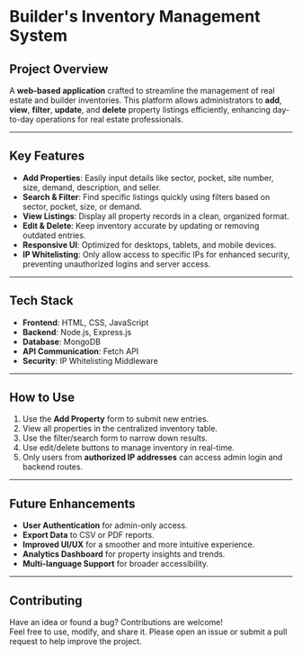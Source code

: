 #  Builder's Inventory Management System

##  Project Overview
A **web-based application** crafted to streamline the management of real estate and builder inventories. This platform allows administrators to **add**, **view**, **filter**, **update**, and **delete** property listings efficiently, enhancing day-to-day operations for real estate professionals.

---

##  Key Features
- **Add Properties**: Easily input details like sector, pocket, site number, size, demand, description, and seller.
-  **Search & Filter**: Find specific listings quickly using filters based on sector, pocket, size, or demand.
-  **View Listings**: Display all property records in a clean, organized format.
-  **Edit & Delete**: Keep inventory accurate by updating or removing outdated entries.
-  **Responsive UI**: Optimized for desktops, tablets, and mobile devices.
-  **IP Whitelisting**: Only allow access to specific IPs for enhanced security, preventing unauthorized logins and server access.

---

##  Tech Stack
- **Frontend**: HTML, CSS, JavaScript
- **Backend**: Node.js, Express.js
- **Database**: MongoDB 
- **API Communication**: Fetch API
- **Security**: IP Whitelisting Middleware

---

## How to Use
1. Use the **Add Property** form to submit new entries.
2. View all properties in the centralized inventory table.
3.  Use the filter/search form to narrow down results.
4.  Use edit/delete buttons to manage inventory in real-time.
5.   Only users from **authorized IP addresses** can access admin login and backend routes.

---

##  Future Enhancements
- **User Authentication** for admin-only access.
-  **Export Data** to CSV or PDF reports.
- **Improved UI/UX** for a smoother and more intuitive experience.
-  **Analytics Dashboard** for property insights and trends.
-  **Multi-language Support** for broader accessibility.

---

##  Contributing
Have an idea or found a bug? Contributions are welcome!  
Feel free to use, modify, and share it.
Please open an issue or submit a pull request to help improve the project.

